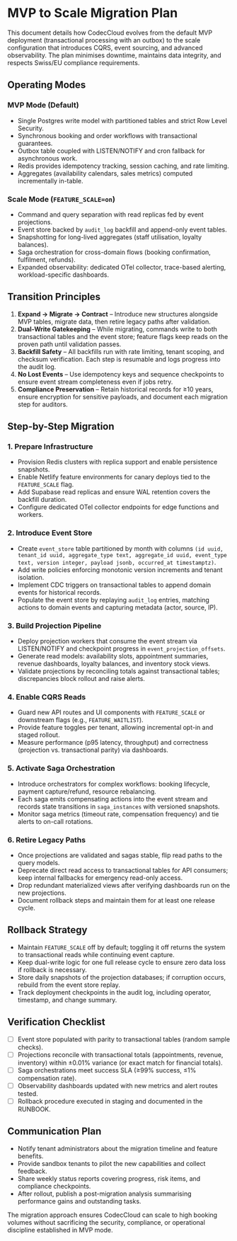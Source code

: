 # MVP to Scale Migration Plan

This document details how CodecCloud evolves from the default MVP deployment (transactional processing with an outbox) to the scale configuration that introduces CQRS, event sourcing, and advanced observability. The plan minimises downtime, maintains data integrity, and respects Swiss/EU compliance requirements.

## Operating Modes

### MVP Mode (Default)

- Single Postgres write model with partitioned tables and strict Row Level Security.
- Synchronous booking and order workflows with transactional guarantees.
- Outbox table coupled with LISTEN/NOTIFY and cron fallback for asynchronous work.
- Redis provides idempotency tracking, session caching, and rate limiting.
- Aggregates (availability calendars, sales metrics) computed incrementally in-table.

### Scale Mode (`FEATURE_SCALE=on`)

- Command and query separation with read replicas fed by event projections.
- Event store backed by `audit_log` backfill and append-only event tables.
- Snapshotting for long-lived aggregates (staff utilisation, loyalty balances).
- Saga orchestration for cross-domain flows (booking confirmation, fulfilment, refunds).
- Expanded observability: dedicated OTel collector, trace-based alerting, workload-specific dashboards.

## Transition Principles

1. **Expand → Migrate → Contract** – Introduce new structures alongside MVP tables, migrate data, then retire legacy paths after validation.
2. **Dual-Write Gatekeeping** – While migrating, commands write to both transactional tables and the event store; feature flags keep reads on the proven path until validation passes.
3. **Backfill Safety** – All backfills run with rate limiting, tenant scoping, and checksum verification. Each step is resumable and logs progress into the audit log.
4. **No Lost Events** – Use idempotency keys and sequence checkpoints to ensure event stream completeness even if jobs retry.
5. **Compliance Preservation** – Retain historical records for ≥10 years, ensure encryption for sensitive payloads, and document each migration step for auditors.

## Step-by-Step Migration

### 1. Prepare Infrastructure

- Provision Redis clusters with replica support and enable persistence snapshots.
- Enable Netlify feature environments for canary deploys tied to the `FEATURE_SCALE` flag.
- Add Supabase read replicas and ensure WAL retention covers the backfill duration.
- Configure dedicated OTel collector endpoints for edge functions and workers.

### 2. Introduce Event Store

- Create `event_store` table partitioned by month with columns `(id uuid, tenant_id uuid, aggregate_type text, aggregate_id uuid, event_type text, version integer, payload jsonb, occurred_at timestamptz)`.
- Add write policies enforcing monotonic version increments and tenant isolation.
- Implement CDC triggers on transactional tables to append domain events for historical records.
- Populate the event store by replaying `audit_log` entries, matching actions to domain events and capturing metadata (actor, source, IP).

### 3. Build Projection Pipeline

- Deploy projection workers that consume the event stream via LISTEN/NOTIFY and checkpoint progress in `event_projection_offsets`.
- Generate read models: availability slots, appointment summaries, revenue dashboards, loyalty balances, and inventory stock views.
- Validate projections by reconciling totals against transactional tables; discrepancies block rollout and raise alerts.

### 4. Enable CQRS Reads

- Guard new API routes and UI components with `FEATURE_SCALE` or downstream flags (e.g., `FEATURE_WAITLIST`).
- Provide feature toggles per tenant, allowing incremental opt-in and staged rollout.
- Measure performance (p95 latency, throughput) and correctness (projection vs. transactional parity) via dashboards.

### 5. Activate Saga Orchestration

- Introduce orchestrators for complex workflows: booking lifecycle, payment capture/refund, resource rebalancing.
- Each saga emits compensating actions into the event stream and records state transitions in `saga_instances` with versioned snapshots.
- Monitor saga metrics (timeout rate, compensation frequency) and tie alerts to on-call rotations.

### 6. Retire Legacy Paths

- Once projections are validated and sagas stable, flip read paths to the query models.
- Deprecate direct read access to transactional tables for API consumers; keep internal fallbacks for emergency read-only access.
- Drop redundant materialized views after verifying dashboards run on the new projections.
- Document rollback steps and maintain them for at least one release cycle.

## Rollback Strategy

- Maintain `FEATURE_SCALE` off by default; toggling it off returns the system to transactional reads while continuing event capture.
- Keep dual-write logic for one full release cycle to ensure zero data loss if rollback is necessary.
- Store daily snapshots of the projection databases; if corruption occurs, rebuild from the event store replay.
- Track deployment checkpoints in the audit log, including operator, timestamp, and change summary.

## Verification Checklist

- [ ] Event store populated with parity to transactional tables (random sample checks).
- [ ] Projections reconcile with transactional totals (appointments, revenue, inventory) within ±0.01% variance (or exact match for financial totals).
- [ ] Saga orchestrations meet success SLA (≥99% success, ≤1% compensation rate).
- [ ] Observability dashboards updated with new metrics and alert routes tested.
- [ ] Rollback procedure executed in staging and documented in the RUNBOOK.

## Communication Plan

- Notify tenant administrators about the migration timeline and feature benefits.
- Provide sandbox tenants to pilot the new capabilities and collect feedback.
- Share weekly status reports covering progress, risk items, and compliance checkpoints.
- After rollout, publish a post-migration analysis summarising performance gains and outstanding tasks.

The migration approach ensures CodecCloud can scale to high booking volumes without sacrificing the security, compliance, or operational discipline established in MVP mode.

